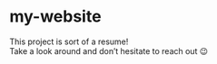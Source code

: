 # my-website

This project is sort of a resume!  
Take a look around and don’t hesitate to reach out 😉
